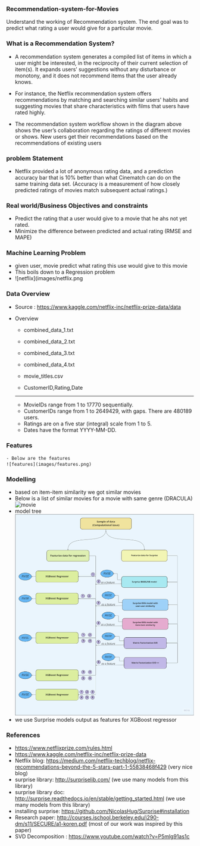 ### Recommendation-system-for-Movies
Understand the working of Recommendation system. The end goal was to predict what rating a user would give for a particular movie.

### What is a Recommendation System?
- A recommendation system generates a compiled list of items in which a user might be interested, in the reciprocity of their current selection of item(s). 
  It expands users’ suggestions without any disturbance or monotony, and it does not recommend items that the user already knows.

- For instance, the Netflix recommendation system offers recommendations by matching and searching similar users' habits and suggesting movies that share 
  characteristics with films that users have rated highly.
  
- The recommendation system workflow shown in the diagram above shows the user’s collaboration regarding the ratings of different movies or shows.
  New users get their recommendations based on the recommendations of existing users

### problem Statement
- Netflix provided a lot of anonymous rating data, and a prediction accuracy bar that is 10% better than what Cinematch can do on the same training data set.
  (Accuracy is a measurement of how closely predicted ratings of movies match subsequent actual ratings.)

### Real world/Business Objectives and constraints
- Predict the rating that a user would give to a movie that he ahs not yet rated.
- Minimize the difference between predicted and actual rating (RMSE and MAPE)

### Machine Learning Problem
- given user, movie predict what rating this use would give to this movie 
- This boils down to a Regression problem
- ![netflix](images/netflix.png

### Data Overview
- Source : https://www.kaggle.com/netflix-inc/netflix-prize-data/data
- Overview
    - combined_data_1.txt
    - combined_data_2.txt
    - combined_data_3.txt
    - combined_data_4.txt
    - movie_titles.csv


    - CustomerID,Rating,Date
  - ----------------------------------------------

    - MovieIDs range from 1 to 17770 sequentially.
    - CustomerIDs range from 1 to 2649429, with gaps. There are 480189 users.
    - Ratings are on a five star (integral) scale from 1 to 5.
    - Dates have the format YYYY-MM-DD.
    
### Features
    - Below are the features
    ![features](images/features.png)
    
### Modelling
  - based on item-item similarity we got similar movies 
  - Below is a list of similar movies for a movie with same genre (DRACULA)
    ![movie](images/similar)
  - model tree
    ![models](images/models.png)
  - we use Surprise models output as features for XGBoost regressor
  
### References
- https://www.netflixprize.com/rules.html
- https://www.kaggle.com/netflix-inc/netflix-prize-data
- Netflix blog: https://medium.com/netflix-techblog/netflix-recommendations-beyond-the-5-stars-part-1-55838468f429 (very nice blog)
- surprise library: http://surpriselib.com/ (we use many models from this library)
- surprise library doc: http://surprise.readthedocs.io/en/stable/getting_started.html (we use many models from this library)
- installing surprise: https://github.com/NicolasHug/Surprise#installation
- Research paper: http://courses.ischool.berkeley.edu/i290-dm/s11/SECURE/a1-koren.pdf (most of our work was inspired by this paper)
- SVD Decomposition : https://www.youtube.com/watch?v=P5mlg91as1c
